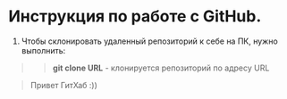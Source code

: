 # Инструкция по работе с GitHub.

1. Чтобы склонировать удаленный репозиторий к себе на ПК, нужно выполнить:  
>> **git clone URL** - клонируется репозиторий по адресу URL

> Привет ГитХаб :))